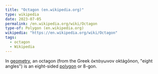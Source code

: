 ```yaml
---
title: "Octagon (en.wikipedia.org)"
type: wikipedia
date: 2023-07-05
permalink: /en.wikipedia.org/wiki/Octagon
type-of: Polygon (en.wikipedia.org)
wikipedia: "https://en.wikipedia.org/wiki/Octagon"
tags:
  - octagon
  - Wikipedia
---
```

In [geometry](/en.wikipedia.org/wiki/Geometry), an octagon (from the Greek ὀκτάγωνον oktágōnon, "eight angles") is an eight-sided [polygon](/en.wikipedia.org/wiki/Polygon) or 8-gon.